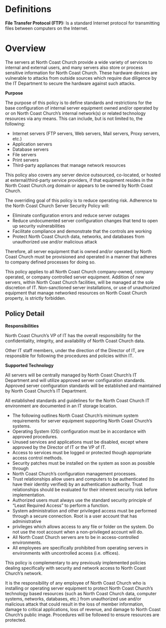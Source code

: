 # **Definitions**

**File Transfer Protocol (FTP):** Is a standard Internet protocol for transmitting files between computers on the Internet.

# **Overview**

The servers at North Coast Church provide a wide variety of services to internal and external users, and many servers also store or process sensitive information for North Coast Church. These hardware devices are vulnerable to attacks from outside sources which require due diligence by the IT Department to secure the hardware against such attacks.

**Purpose**

The purpose of this policy is to define standards and restrictions for the base configuration of internal server equipment owned and/or operated by or on North Coast Church’s internal network(s) or related technology resources via any means. This can include, but is not limited to, the following:

- Internet servers (FTP servers, Web servers, Mail servers, Proxy servers, etc.)
- Application servers
- Database servers
- File servers
- Print servers
- Third-party appliances that manage network resources

This policy also covers any server device outsourced, co-located, or hosted at external/third-party service providers, if that equipment resides in the North Coast Church.org domain or appears to be owned by North Coast Church.

The overriding goal of this policy is to reduce operating risk. Adherence to the North Coast Church Server Security Policy will:

- Eliminate configuration errors and reduce server outages
- Reduce undocumented server configuration changes that tend to open up security vulnerabilities
- Facilitate compliance and demonstrate that the controls are working
- Protect North Coast Church data, networks, and databases from unauthorized use and/or malicious attack

Therefore, all server equipment that is owned and/or operated by North Coast Church must be provisioned and operated in a manner that adheres to company defined processes for doing so.

This policy applies to all North Coast Church company-owned, company operated, or company controlled server equipment. Addition of new servers, within North Coast Church facilities, will be managed at the sole discretion of IT. Non-sanctioned server installations, or use of unauthorized equipment that manage networked resources on North Coast Church property, is strictly forbidden.

## **Policy Detail**

**Responsibilities**

North Coast Church’s VP of IT has the overall responsibility for the confidentiality, integrity, and availability of North Coast Church data.

Other IT staff members, under the direction of the Director of IT, are responsible for following the procedures and policies within IT.

**Supported Technology**

All servers will be centrally managed by North Coast Church’s IT Department and will utilize approved server configuration standards. Approved server configuration standards will be established and maintained by North Coast Church’s IT Department.

All established standards and guidelines for the North Coast Church IT environment are documented in an IT storage location.

- The following outlines North Coast Church’s minimum system requirements for server equipment supporting North Coast Church’s systems.
- Operating System (OS) configuration must be in accordance with approved procedures.
- Unused services and applications must be disabled, except where approved by the Director of IT or the VP of IT.
- Access to services must be logged or protected though appropriate access control methods.
- Security patches must be installed on the system as soon as possible through
- North Coast Church’s configuration management processes.
- Trust relationships allow users and computers to be authenticated (to have their identity verified) by an authentication authority. Trust relationships should be evaluated for their inherent security risk before implementation.
- Authorized users must always use the standard security principle of “Least Required Access” to perform a function.
- System administration and other privileged access must be performed through a secure connection. Root is a user account that has administrative
- privileges which allows access to any file or folder on the system. Do not use the root account when a non-privileged account will do.
- All North Coast Church servers are to be in access-controlled environments.
- All employees are specifically prohibited from operating servers in environments with uncontrolled access (i.e. offices).

This policy is complementary to any previously implemented policies dealing specifically with security and network access to North Coast Church’s network.

It is the responsibility of any employee of North Coast Church who is installing or operating server equipment to protect North Coast Church’s technology based resources (such as North Coast Church data, computer systems, networks, databases, etc.) from unauthorized use and/or malicious attack that could result in the loss of member information, damage to critical applications, loss of revenue, and damage to North Coast Church’s public image. Procedures will be followed to ensure resources are protected.
